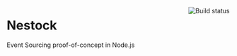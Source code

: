 <a href="https://travis-ci.org/stijn26/Nestock"><img align="right" src="https://travis-ci.org/stijn26/Nestock.svg?branch=master" alt="Build status" /></a>

# Nestock
Event Sourcing proof-of-concept in Node.js
